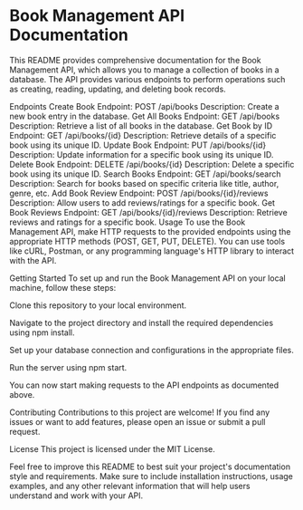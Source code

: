 # Book Management API Documentation

This README provides comprehensive documentation for the Book Management API, which allows you to manage a collection of books in a database. The API provides various endpoints to perform operations such as creating, reading, updating, and deleting book records.

Endpoints
Create Book
Endpoint: POST /api/books
Description: Create a new book entry in the database.
Get All Books
Endpoint: GET /api/books
Description: Retrieve a list of all books in the database.
Get Book by ID
Endpoint: GET /api/books/{id}
Description: Retrieve details of a specific book using its unique ID.
Update Book 
Endpoint: PUT /api/books/{id} 
Description: Update information for a specific book using its unique ID.
Delete Book
Endpoint: DELETE /api/books/{id}
Description: Delete a specific book using its unique ID.
Search Books
Endpoint: GET /api/books/search
Description: Search for books based on specific criteria like title, author, genre, etc.
Add Book Review
Endpoint: POST /api/books/{id}/reviews
Description: Allow users to add reviews/ratings for a specific book.
Get Book Reviews
Endpoint: GET /api/books/{id}/reviews
Description: Retrieve reviews and ratings for a specific book.
Usage
To use the Book Management API, make HTTP requests to the provided endpoints using the appropriate HTTP methods (POST, GET, PUT, DELETE). You can use tools like cURL, Postman, or any programming language's HTTP library to interact with the API.

Getting Started
To set up and run the Book Management API on your local machine, follow these steps:

Clone this repository to your local environment.

Navigate to the project directory and install the required dependencies using npm install.

Set up your database connection and configurations in the appropriate files.

Run the server using npm start.

You can now start making requests to the API endpoints as documented above.

Contributing
Contributions to this project are welcome! If you find any issues or want to add features, please open an issue or submit a pull request.

License
This project is licensed under the MIT License.

Feel free to improve this README to best suit your project's documentation style and requirements. Make sure to include installation instructions, usage examples, and any other relevant information that will help users understand and work with your API.
